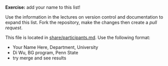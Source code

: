 
**Exercise:** add your name to this list! 

Use the information in the lectures on version control and documentation to expand this list.
Fork the repository, make the changes then create a *pull request*.

This file is located in [share/participants.md][url]. Use the following format:

* Your Name Here, Department, University 
* Di Wu, BG program, Penn State
* try merge and see results

[url]: https://github.com/biostars/bootcamp-central/blob/master/web/2016/share/participants.md

